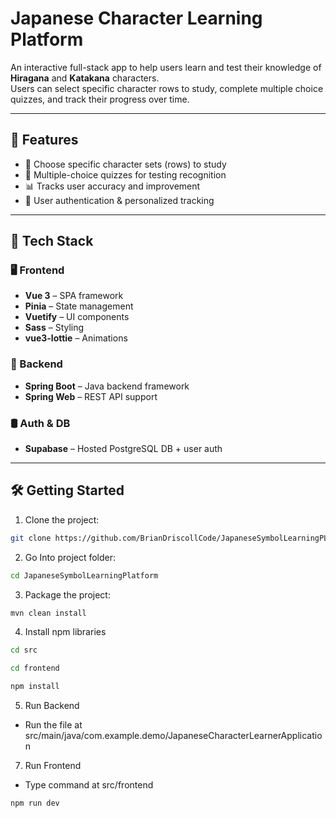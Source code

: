 # Japanese Character Learning Platform

An interactive full-stack app to help users learn and test their knowledge of **Hiragana** and **Katakana** characters.  
Users can select specific character rows to study, complete multiple choice quizzes, and track their progress over time.

---

## 🚀 Features

- 🎯 Choose specific character sets (rows) to study
- 📝 Multiple-choice quizzes for testing recognition
- 📊 Tracks user accuracy and improvement
- 🔐 User authentication & personalized tracking

---

## 🧠 Tech Stack

### 🖥 Frontend
- **Vue 3** – SPA framework
- **Pinia** – State management
- **Vuetify** – UI components
- **Sass** – Styling
- **vue3-lottie** – Animations

### 🔧 Backend
- **Spring Boot** – Java backend framework
- **Spring Web** – REST API support

### 🛢️ Auth & DB
- **Supabase** – Hosted PostgreSQL DB + user auth

---

## 🛠️ Getting Started

1. Clone the project:

```bash
git clone https://github.com/BrianDriscollCode/JapaneseSymbolLearningPLatform.git
```
2. Go Into project folder:

```bash
cd JapaneseSymbolLearningPlatform
```
3. Package the project:

```bash
mvn clean install
```
4. Install npm libraries

```bash
cd src
```
```bash
cd frontend
```
```bash
npm install
```
5. Run Backend

- Run the file at src/main/java/com.example.demo/JapaneseCharacterLearnerApplication

7. Run Frontend

- Type command at src/frontend

```bash
npm run dev
```
